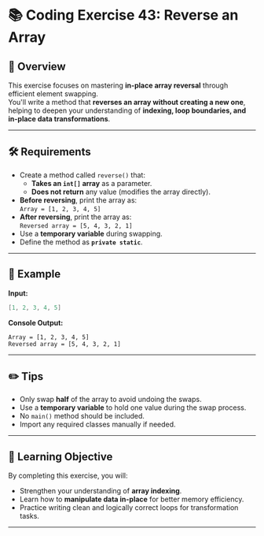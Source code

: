 # 📚 Coding Exercise 43: Reverse an Array

## 🧐 Overview
This exercise focuses on mastering **in-place array reversal** through efficient element swapping.  
You'll write a method that **reverses an array without creating a new one**, helping to deepen your understanding of **indexing, loop boundaries, and in-place data transformations**.

---

## 🛠 Requirements
- Create a method called `reverse()` that:
    - **Takes an `int[]` array** as a parameter.
    - **Does not return** any value (modifies the array directly).
- **Before reversing**, print the array as:  
  `Array = [1, 2, 3, 4, 5]`
- **After reversing**, print the array as:  
  `Reversed array = [5, 4, 3, 2, 1]`
- Use a **temporary variable** during swapping.
- Define the method as **`private static`**.

---

## 🔎 Example
**Input:**
```java
[1, 2, 3, 4, 5]
```

**Console Output:**
```
Array = [1, 2, 3, 4, 5]
Reversed array = [5, 4, 3, 2, 1]
```

---

## ✏️ Tips
- Only swap **half** of the array to avoid undoing the swaps.
- Use a **temporary variable** to hold one value during the swap process.
- No `main()` method should be included.
- Import any required classes manually if needed.


---

## 🎯 Learning Objective
By completing this exercise, you will:
- Strengthen your understanding of **array indexing**.
- Learn how to **manipulate data in-place** for better memory efficiency.
- Practice writing clean and logically correct loops for transformation tasks.

---
